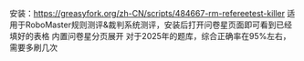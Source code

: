 安装：https://greasyfork.org/zh-CN/scripts/484667-rm-refereetest-killer
适用于RoboMaster规则测评&裁判系统测评，安装后打开问卷星页面即可看到已经填好的表格
内置问卷星分页展开
对于2025年的题库，综合正确率在95%左右，需要多刷几次